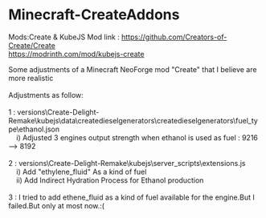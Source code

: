 # Minecraft-CreateAddons

Mods:Create & KubeJS
Mod link :
https://github.com/Creators-of-Create/Create <br>
https://modrinth.com/mod/kubejs-create


Some adjustments of a Minecraft NeoForge mod "Create" that I believe are more realistic<br>
<br>
Adjustments as follow:<br>
<br>
1 : versions\Create-Delight-Remake\kubejs\data\createdieselgenerators\createdieselgenerators\fuel_type\ethanol.json<br>
&nbsp;&nbsp;&nbsp;&nbsp;i) Adjusted 3 engines output strength when ethanol is used as fuel : 9216 --> 8192<br>
<br>
2 : versions\Create-Delight-Remake\kubejs\server_scripts\extensions.js<br>
&nbsp;&nbsp;&nbsp;&nbsp;i) Add "ethylene_fluid" As a kind of fuel<br>
&nbsp;&nbsp;&nbsp;&nbsp;ii) Add Indirect Hydration Process for Ethanol production<br>
<br>
3 : I tried to add ethene_fluid as a kind of fuel available for the engine.But I failed.But only at most now.:(
